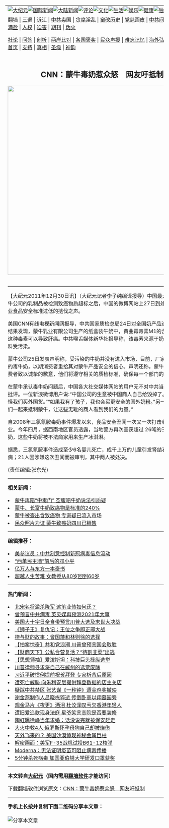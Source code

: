 <a name="1" id="1" target="_blank"></a><span id="1"></span>
<table align=center border="0"><tr><td colspan="2" VALIGN=TOP><a href="https://github.com/vzavnd348/djy/blob/master/gb/nsc413.md#1"><img src="https://raw.githubusercontent.com/vzavnd348/www/master/t/djy/1.jpg" title="大纪元"></a><a href="https://github.com/vzavnd348/djy/blob/master/gb/n24hr.md#1"><img src="https://raw.githubusercontent.com/vzavnd348/www/master/t/djy/3.jpg" title="国际新闻"></a><a href="https://github.com/vzavnd348/djy/blob/master/gb/nsc413.md#1"><img src="https://raw.githubusercontent.com/vzavnd348/www/master/t/djy/4.jpg" title="大陆新闻"></a><a href="https://github.com/vzavnd348/djy/blob/master/gb/news392.md#1"><img src="https://raw.githubusercontent.com/vzavnd348/www/master/t/djy/5.jpg" title="评论"></a><a href="https://github.com/vzavnd348/djy/blob/master/gb/news2007.md#1"><img src="https://raw.githubusercontent.com/vzavnd348/www/master/t/djy/6.jpg" title="文化"></a><a href="https://github.com/vzavnd348/djy/blob/master/gb/news2008.md#1"><img src="https://raw.githubusercontent.com/vzavnd348/www/master/t/djy/7.jpg" title="生活"></a><a href="https://github.com/vzavnd348/djy/blob/master/gb/ncyule.md#1"><img src="https://raw.githubusercontent.com/vzavnd348/www/master/t/djy/8.jpg" title="娱乐"></a><a href="https://github.com/vzavnd348/djy/blob/master/gb/nsc1002.md#1"><img src="https://raw.githubusercontent.com/vzavnd348/www/master/t/djy/9.jpg" title="健康"><a href="https://github.com/vzavnd348/djy/blob/master/gb/nf6092.md#1"><img src="https://raw.githubusercontent.com/vzavnd348/www/master/t/djy/10a.jpg" title="独家"></a><a href="https://github.com/vzavnd348/djy/blob/master/gb/nf4514.md#1"><img src="https://raw.githubusercontent.com/vzavnd348/www/master/t/djy/12a.jpg" title="头条"></a></td></tr>
<tr><td colspan="2" VALIGN=TOP><a target="_blank" href="https://github.com/vzavnd348/www/blob/master/README.md?zsrh#1">翻墙</a> | <a target="_blank" href="https://github.com/vzavnd348/djy/blob/master/gb/nf5657.md#1">三退</a> | <a target="_blank" href="https://github.com/vzavnd348/djy/blob/master/gb/nf6124.md#1">诉江</a> | <a target="_blank" href="https://github.com/vzavnd348/djy/blob/master/gb/nf1176117.md#1">中共卖国</a> | <a target="_blank" href="https://github.com/vzavnd348/djy/blob/master/gb/nf5773.md#1">贪腐淫乱</a> | <a target="_blank" href="https://github.com/vzavnd348/djy/blob/master/gb/nf1176115.md#1">窜改历史</a> | <a target="_blank" href="https://github.com/vzavnd348/djy/blob/master/gb/nf1176107.md#1">党魁画皮</a> | <a target="_blank" href="https://github.com/vzavnd348/djy/blob/master/gb/nf1320400.md#1">中共间谍</a> | <a target="_blank" href="https://github.com/vzavnd348/djy/blob/master/gb/nf1176114.md#1">破坏传统</a> | <a target="_blank" href="https://github.com/vzavnd348/ntdtv/blob/master/gb/prog447_1.md#1">恶贯满盈</a> | <a target="_blank" href="https://github.com/vzavnd348/djy/blob/master/gb/ncid278.md#1">人权</a> | <a target="_blank" href="https://github.com/vzavnd348/djy/blob/master/gb/nf1176111.md#1">迫害</a> | <a target="_blank" href="https://gitlab.com/szzdlab/mh-qikan/blob/master/README.md#1">期刊</a> | <a target="_blank" href="https://github.com/vzavnd348/djy/blob/master/gb/nf5562.md#1">伪火</a></p><p><a target="_blank" href="https://github.com/vzavnd348/djy/blob/master/gb/9p.md#1">社论</a> | <a target="_blank" href="https://github.com/vzavnd348/djy/blob/master/gb/nf4378.md#1">问答</a> | <a target="_blank" href="https://github.com/vzavnd348/djy/blob/master/gb/nf5792.md#1">剖析</a> | <a target="_blank" href="https://github.com/vzavnd348/djy/blob/master/gb/nf5735.md#1">两岸比对</a> | <a target="_blank" href="https://github.com/vzavnd348/djy/blob/master/gb/nf6119.md#1">各国褒奖</a> | <a target="_blank" href="https://github.com/vzavnd348/djy/blob/master/gb/nf6120.md#1">民众声援</a> | <a target="_blank" href="https://github.com/vzavnd348/djy/blob/master/gb/nf1188594.md#1">难忘记忆</a> | <a target="_blank" href="https://github.com/vzavnd348/djy/blob/master/gb/nf3180.md#1">海外弘传</a> | <a target="_blank" href="https://github.com/vzavnd348/djy/blob/master/gb/nf5410.md#1">万人上访</a> | <a target="_blank" href="https://github.com/vzavnd348/www/blob/master/README.md?zsrh#1">平台首页</a> | <a target="_blank" href="https://github.com/vzavnd348/djy/blob/master/gb/nf4386.md#1">支持</a> | <a target="_blank" href="https://github.com/vzavnd348/djy/blob/master/gb/nf4389.md#1">真相</a> | <a target="_blank" href="https://github.com/vzavnd348/djy/blob/master/gb/nf5790.md#1">圣缘</a> | <a target="_blank" href="https://github.com/vzavnd348/djy/blob/master/gb/nf4786.md#1">神韵</a></td></tr>
<tr><td VALIGN=TOP width="626"><h2 align=center>CNN：蒙牛毒奶惹众怒　网友吁抵制</h2>
<img width="600" src="https://i.epochtimes.com/assets/uploads/2020/11/us-election-voter-fraud__1200x800-320x200.jpg" />
<h6></h6>
<hr>
	<p>【大纪元2011年12月30日讯】（大纪元记者李子纯编译报导）中国最大乳品企业<ahref="https://github.com/vzavnd348/djy/blob/master/gb/tag/%E8%92%99%E7%89%9B.md#1">蒙牛</a>公司的乳制品被检测致癌物质超标之后，中国的微博网站上27日到处都张贴中国企业食品安全标准过低的挞伐之声。</p>
<p>美国CNN有线电视新闻网报导，中共国家质检总局24日对全国奶产品进行了测试。结果发现，<ahref="https://github.com/vzavnd348/djy/blob/master/gb/tag/%E8%92%99%E7%89%9B.md#1">蒙牛</a>乳业有限公司生产的纸盒装牛奶中，黄曲霉毒素M1的含量超标，而这种毒素可以导致肝癌。中共喉舌媒体新华社报导称，该毒素来源于奶牛所食用的饲料受污染。</p>
<p>蒙牛公司25日发表声明称，受污染的牛奶并没有进入市场，目前，厂家已销毁了所有的毒牛奶，以期消费者重拾其对蒙牛产品安全的信心。声明还称，蒙牛再次向所有消费者致以诚挚的歉意，他们将遵守相关的质检标准，确保每一个部门的产品质量。</p>
<p>在蒙牛承认毒牛奶问题后，中国各大社交媒体网站的用户无不对中共当局做出严厉的批评。一位新浪微博用户说:“中国公司的生意被中国商人自己给毁掉了。”“永远不要责怪我们买外国货。”“如果我有了孩子，我也会买更安全的国外奶粉。”另一网友说:“让我们一起来抵制蒙牛，让这些无耻的商人看到我们的力量。”</p>
<p>自2008年三氯氰胺毒奶事件爆发以来，食品安全丑闻一次又一次打击着中国乳品行业。今年四月，据西南地区官员透露，当地警方再次查获超过 26吨的三氯氰胺牛奶，这些牛奶将被不法商家用来生产冰淇淋。</p>
<p>据悉，三氯氰胺事件造成至少6名婴儿死亡，成千上万的儿童引发肾结石和尿路疾病；21人因涉嫌这次丑闻而被审判，其中两人被处决。</p>
<p>(责任编辑:张东光)</p>
	
<hr>


<strong>相关新闻：</strong>
<li><a href="https://github.com/vzavnd348/djy/blob/master/gb/11/4/25/n3238146.md#1">蒙牛再陷“中毒门” 空腹喝牛奶说法引质疑</a></li>
<li><a href="https://github.com/vzavnd348/djy/blob/master/gb/11/12/26/n3468019.md#1">蒙牛、长富牛奶致癌物是标准的240%</a></li>
<li><a href="https://github.com/vzavnd348/djy/blob/master/gb/11/12/26/n3468495.md#1">蒙牛被查出含致癌物 专家疑已流入市场</a></li>
<li><a href="https://github.com/vzavnd348/djy/blob/master/gb/11/12/27/n3469497.md#1">民众照片为证 蒙牛致癌奶四川已销售</a></li>
<hr>


<strong>编辑推荐：</strong>
<li><a href="https://github.com/onzhi266/djy/blob/master/gb/20/2/22/n11887949.md#1">美参议员：中共刻意控制新冠病毒信息流动</a></li>
<li><a href="https://github.com/tsiac2612/djy/blob/master/gb/18/3/16/n10223963.md#1" target="_blank">“西单民主墙”前后的邓小平</a></li><li><a href="https://github.com/vzavnd348/djy/blob/master/gb/17/5/26/n9191512.md?dfh#1" target="_blank">亿万人与东方一本奇书</a></li><li><a href="https://github.com/tsiac2612/djy/blob/master/gb/19/5/29/n11288413.md#1" target="_blank">超越人生苦难 女教授从80岁回到60岁</a></li>
<hr>

<strong>热门新闻：</strong>
<li><a href="https://github.com/vzavnd348/djy/blob/master/gb/20/10/26/n12503755.md#1">北宋名将滥杀降军 这笔业债如何还？</a></li>
<li><a href="https://github.com/vzavnd348/djy/blob/master/gb/20/11/22/n12567180.md#1">曾预言中共病毒 英灵媒再预测2021年大事</a></li>
<li><a href="https://github.com/vzavnd348/djy/blob/master/gb/20/11/16/n12553592.md#1">美国大十字日全食带预言川普大选及末世大决战</a></li>
<li><a href="https://github.com/vzavnd348/djy/blob/master/gb/20/11/20/n12564664.md#1">《狮子王》复仇记：王位之争即正邪大战</a></li>
<li><a href="https://github.com/vzavnd348/djy/blob/master/gb/20/10/22/n12495148.md#1">德与财的故事：曾国藩和林则徐的选择</a></li>
<li><a href="https://github.com/vzavnd348/djy/blob/master/gb/20/11/26/n12576193.md#1">【拍案惊奇】共和党浪潮 川普曾预言国会取胜</a></li>
<li><a href="https://github.com/vzavnd348/djy/blob/master/gb/20/11/26/n12577737.md#1">【财商天下】公私合营复活？“待割韭菜”出逃</a></li>
<li><a href="https://github.com/vzavnd348/djy/blob/master/gb/20/11/18/n12558731.md#1">【思想领袖】爱泼斯坦：科技巨头操纵选举</a></li>
<li><a href="https://github.com/vzavnd348/djy/blob/master/gb/20/11/25/n12573298.md#1">川普律师寻求将自己在威州的选票废除</a></li>
<li><a href="https://github.com/vzavnd348/djy/blob/master/gb/20/11/25/n12574897.md#1">习近平破惯例提前祝贺拜登 专家析背后原因</a></li>
<li><a href="https://github.com/vzavnd348/djy/blob/master/gb/20/11/25/n12575706.md#1">遭死亡威胁 向朱利安尼提供拜登数据的店主关店</a></li>
<li><a href="https://github.com/vzavnd348/djy/blob/master/gb/20/11/24/n12572570.md#1">疑踩中共禁区 张艺谋《一秒钟》遭金鸡奖撤映</a></li>
<li><a href="https://github.com/vzavnd348/djy/blob/master/gb/20/11/26/n12577188.md#1">谢金燕制作人吕晓栋猝逝 传倒卧高以翔墓园旁</a></li>
<li><a href="https://github.com/vzavnd348/djy/blob/master/gb/20/11/24/n12572786.md#1">观金马片《夜更》洒泪 杜汶泽叹亏欠香港年轻人</a></li>
<li><a href="https://github.com/vzavnd348/djy/blob/master/gb/20/11/25/n12575491.md#1">遭旧爱追款现身法庭 星爷笑言高院是否要装修</a></li>
<li><a href="https://github.com/vzavnd348/djy/blob/master/gb/20/11/24/n12573128.md#1">陶虹曝徐峥当年求婚：话没说完就被保安赶走</a></li>
<li><a href="https://github.com/vzavnd348/djy/blob/master/gb/20/11/24/n12571000.md#1">大火中救4人 俄罗斯怀孕母狗自己却被烧伤</a></li>
<li><a href="https://github.com/vzavnd348/djy/blob/master/gb/20/11/25/n12574162.md#1">天外飞来的？ 美国沙漠惊现神秘金属巨柱</a></li>
<li><a href="https://github.com/vzavnd348/djy/blob/master/gb/20/11/24/n12571675.md#1">解密画面：美军F-35战机试投B61-12核弹</a></li>
<li><a href="https://github.com/vzavnd348/djy/blob/master/gb/20/11/24/n12572434.md#1">Moderna：无法证明疫苗可阻止病毒传播</a></li>
<li><a href="https://github.com/vzavnd348/djy/blob/master/gb/20/11/25/n12572908.md#1">5分钟杀死病毒 加国亚伯塔大学研发口罩获奖</a></li>
<hr>

<strong>本文转自<a href="https://www.epochtimes.com">大纪元</a>（国内需用<a href="https://github.com/vzavnd348/www/blob/master/README.md#8">翻墙软件</a>才能访问）</strong><p>下载<a href="https://github.com/vzavnd348/www/blob/master/README.md#8">翻墙软件</a>浏览原文：<a href="https://www.epochtimes.com/gb/11/12/30/n3472163.htm">CNN：蒙牛毒奶惹众怒　网友吁抵制</a></p><hr>

<strong>手机上长按并复制下面二维码分享本文章：</strong><br><br><img src="https://chart.apis.google.com/chart?cht=qr&chs=240x240&choe=UTF-8&chld=M|2&chl=https://github.com/vzavnd348/djy/blob/master/gb/11/12/30/n3472163.md%231" title="分享本文章"></td><td VALIGN=TOP><a href="https://github.com/vzavnd348/djy/blob/master/gb/16/1/21/n4622075.md?dfh#1" target="_blank"><img src="https://raw.githubusercontent.com/vzavnd348/djy/master/gb/300/wei-f1.jpg" title="中共的伪火骗局"  alt="中共的伪火骗局"></a><br><a href="https://github.com/vzavnd348/www/blob/master/README.md?dfh#9" target="_blank"><img src="https://raw.githubusercontent.com/vzavnd348/djy/master/gb/300/yong-h.jpg" title="永恒的见证"  alt="永恒的见证"></a><br><a href="https://github.com/vzavnd348/djy/blob/master/gb/13/9/29/n3974789.md?dfh#1" target="_blank"><img src="https://raw.githubusercontent.com/vzavnd348/djy/master/gb/300/shang-lnz.jpg" title="善良女子被中共投男牢"  alt="善良女子被中共投男牢"></a><br><a href="https://github.com/vzavnd348/djy/blob/master/gb/16/3/16/n4663449.md?dfh#1" target="_blank"><img src="https://raw.githubusercontent.com/vzavnd348/djy/master/gb/300/huo-z3.jpg" title="警卫目击活摘器官"  alt="警卫目击活摘器官"></a><br><a href="https://github.com/vzavnd348/djy/blob/master/gb/16/8/7/n8177641.md?dfh#1" target="_blank"><img src="https://raw.githubusercontent.com/vzavnd348/djy/master/gb/300/huo-z4.jpg" title="证人描述活摘恐怖"  alt="证人描述活摘恐怖"></a><br><a href="https://github.com/vzavnd348/djy/blob/master/gb/10/4/19/n2881569.md?dfh#1" target="_blank"><img src="https://raw.githubusercontent.com/vzavnd348/djy/master/gb/300/huo-z1.jpg" title="揭开活摘器官黑幕"  alt="揭开活摘器官黑幕"></a><br><a href="https://github.com/vzavnd348/djy/blob/master/gb/10/11/7/n3077476.md?dfh#1" target="_blank"><img src="https://raw.githubusercontent.com/vzavnd348/djy/master/gb/300/ma-ks.jpg" title="马克思的成魔之路"  alt="马克思的成魔之路"></a><br><a href="https://github.com/vzavnd348/djy/blob/master/gb/14/6/9/n4173977.md?dfh#1" target="_blank"><img src="https://raw.githubusercontent.com/vzavnd348/djy/master/gb/300/chang-zs.jpg" title="藏字石 蕴天机"  alt="藏字石 蕴天机"></a><br><a href="https://github.com/vzavnd348/djy/blob/master/gb/18/5/10/n10381511.md?dfh#1" target="_blank"><img src="https://raw.githubusercontent.com/vzavnd348/djy/master/gb/300/st1.jpg" title="关注3亿人三退"  alt="关注3亿人三退"></a><br><a href="https://github.com/vzavnd348/djy/blob/master/gb/18/3/21/n10237682.md?dfh#1" target="_blank"><img src="https://raw.githubusercontent.com/vzavnd348/djy/master/gb/300/jie-t.jpg" title="解体中共复兴中华"  alt="解体中共复兴中华"></a><br><a href="https://github.com/vzavnd348/djy/blob/master/gb/9/2/9/n2422991.md?dfh#1" target="_blank"><img src="https://raw.githubusercontent.com/vzavnd348/djy/master/gb/300/gao-zs.jpg" title="中共迫害良心律师"  alt="中共迫害良心律师"></a><br><a href="https://github.com/vzavnd348/djy/blob/master/gb/18/12/9/n10900044.md?dfh#1" target="_blank"><img src="https://raw.githubusercontent.com/vzavnd348/djy/master/gb/300/sj1.jpg" title="303万人举报江泽民"  alt="303万人举报江泽民"></a><br><a href="https://github.com/vzavnd348/djy/blob/master/gb/18/8/28/n10672014.md?dfh#1" target="_blank"><img src="https://raw.githubusercontent.com/vzavnd348/djy/master/gb/300/sj2.jpg" title="这些官员为何起诉江泽民"  alt="这些官员为何起诉江泽民"></a><br><a href="https://github.com/vzavnd348/djy/blob/master/gb/8/12/18/n2367165.md?dfh#1" target="_blank"><img src="https://raw.githubusercontent.com/vzavnd348/djy/master/gb/300/liangan.jpg" title="海峡两岸的强烈对比"  alt="海峡两岸的强烈对比"></a><br><a href="https://github.com/vzavnd348/djy/blob/master/gb/15/12/10/n4593139.md?dfh#1" target="_blank"><img src="https://raw.githubusercontent.com/vzavnd348/djy/master/gb/300/jia-ndzl.jpg" title="加拿大总理的贺信"  alt="加拿大总理的贺信"></a><br><a href="https://github.com/vzavnd348/djy/blob/master/gb/11/6/17/n3289382.md?dfh#1" target="_blank"><img src="https://raw.githubusercontent.com/vzavnd348/djy/master/gb/300/xiao-wd.jpg" title="探寻真相兼听则明"  alt="探寻真相兼听则明"></a><br><a href="https://github.com/vzavnd348/djy/blob/master/gb/18/10/27/n10812623.md?dfh#1" target="_blank"><img src="https://raw.githubusercontent.com/vzavnd348/djy/master/gb/300/yindu.jpg" title="印度媒体报道东方"  alt="印度媒体报道东方"></a><br><a href="https://github.com/vzavnd348/djy/blob/master/gb/18/6/9/n10469652.md?dfh#1" target="_blank"><img src="https://raw.githubusercontent.com/vzavnd348/djy/master/gb/300/xie-j.jpg" title="不一样的海外校园"  alt="不一样的海外校园"></a><br><a href="https://github.com/vzavnd348/djy/blob/master/gb/7/4/5/n1669415.md?dfh#1" target="_blank"><img src="https://raw.githubusercontent.com/vzavnd348/djy/master/gb/300/li-up.jpg" title="从大师到徒弟的传奇"  alt="从大师到徒弟的传奇"></a><br><a href="https://github.com/vzavnd348/djy/blob/master/gb/17/5/26/n9191512.md?dfh#1" target="_blank"><img src="https://raw.githubusercontent.com/vzavnd348/djy/master/gb/300/zfl2.jpg" title="亿万人与东方一本奇书"  alt="亿万人与东方一本奇书"></a><br><a href="https://github.com/vzavnd348/djy/blob/master/gb/13/11/27/n4020290.md?dfh#1" target="_blank"><img src="https://raw.githubusercontent.com/vzavnd348/djy/master/gb/300/zhen-h.jpg" title="大陆见不到的震撼场面"  alt="大陆见不到的震撼场面"></a><br><a href="https://github.com/vzavnd348/djy/blob/master/gb/15/7/17/n4482910.md?dfh#1" target="_blank"><img src="https://raw.githubusercontent.com/vzavnd348/djy/master/gb/300/dalu-sk.jpg" title="人心向善 大陆当初盛况"  alt="人心向善 大陆当初盛况"></a><br><a href="https://github.com/vzavnd348/djy/blob/master/gb/19/1/5/n10955468.md?dfh#1" target="_blank"><img src="https://raw.githubusercontent.com/vzavnd348/djy/master/gb/300/zfl1.jpg" title="追寻真理 这书讲什么"  alt="追寻真理 这书讲什么"></a><br><a href="https://github.com/vzavnd348/www/blob/master/README.md?dfh#1" target="_blank"><img src="https://raw.githubusercontent.com/vzavnd348/djy/master/gb/300/fq1.jpg" title="下载免费翻墙软件"  alt="下载免费翻墙软件"></a><br></td></tr></table>
